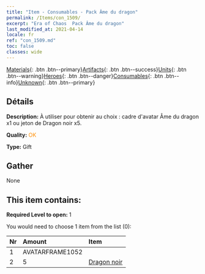 ```yaml
---
title: "Item - Consumables - Pack Âme du dragon"
permalink: /Items/con_1509/
excerpt: "Era of Chaos  Pack Âme du dragon"
last_modified_at: 2021-04-14
locale: fr
ref: "con_1509.md"
toc: false
classes: wide
---
```

 [Materials](/fr/Items/){: .btn .btn--primary}[Artifacts](/fr/Items/Artifacts/){: .btn .btn--success}[Units](/fr/Items/Units/){: .btn .btn--warning}[Heroes](/fr/Items/Heroes/){: .btn .btn--danger}[Consumables](/fr/Items/Consumables/){: .btn .btn--info}[Unknown](/fr/Items/Unknown/){: .btn .btn--primary}

## Détails
 **Description:** À utiliser pour obtenir au choix : cadre d'avatar Âme du dragon x1 ou jeton de Dragon noir x5.

 **Quality:** <span style="color: #FF8C00">OK</span>

 **Type:** Gift

## Gather

  None

## This item contains:

 **Required Level to open:** 1

 You would need to choose 1 item from the list (0):

  | Nr | Amount |     Item    |
  |:---|:-------|:------------|
  | 1 | AVATARFRAME1052 | 
  | 2 | 5 | [Dragon noir](/fr/Items/unt_250/) | 
